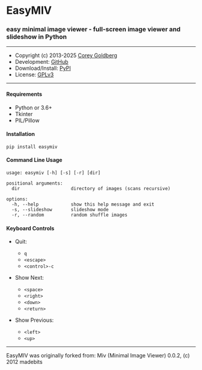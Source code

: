 # EasyMIV

### easy minimal image viewer - full-screen image viewer and slideshow in Python

---

- Copyright (c) 2013-2025 [Corey Goldberg][github-home]
- Development: [GitHub][github-repo]
- Download/Install: [PyPI][pypi-easymiv]
- License: [GPLv3][gpl-license]

----

#### Requirements

- Python or 3.6+
- Tkinter
- PIL/Pillow


#### Installation

```
pip install easymiv
```

#### Command Line Usage

```
usage: easymiv [-h] [-s] [-r] [dir]

positional arguments:
  dir                   directory of images (scans recursive)

options:
  -h, --help            show this help message and exit
  -s, --slideshow       slideshow mode
  -r, --random          random shuffle images
```

#### Keyboard Controls

- Quit:
  - `q`
  - `<escape>`
  - `<control>-c`

- Show Next:
  - `<space>`
  - `<right>`
  - `<down>`
  - `<return>`

- Show Previous:
  - `<left>`
  - `<up>`

----

EasyMIV was originally forked from: Miv (Minimal Image Viewer) 0.0.2, (c) 2012 madebits

[github-home]: https://github.com/cgoldberg
[github-repo]: https://github.com/cgoldberg/easymiv
[pypi-easymiv]: https://pypi.org/project/easymiv
[gpl-license]: https://raw.githubusercontent.com/cgoldberg/easymiv/refs/heads/master/LICENSE

